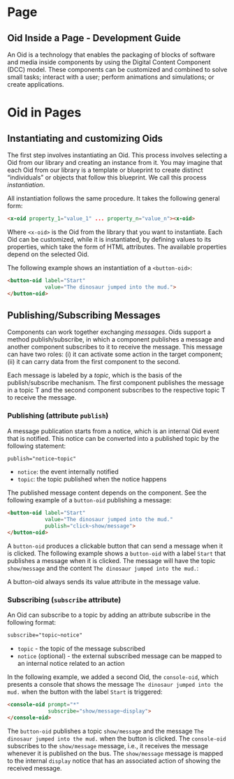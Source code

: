 # Page

## Oid Inside a Page - Development Guide

An Oid is a technology that enables the packaging of blocks of software and media inside components by using the Digital Content Component (DCC) model. These components can be customized and combined to solve small tasks; interact with a user; perform animations and simulations; or create applications.

# Oid in Pages

## Instantiating and customizing Oids

The first step involves instantiating an Oid. This process involves selecting a Oid from our library and creating an instance from it. You may imagine that each Oid from our library is a template or blueprint to create distinct “individuals” or objects that follow this blueprint. We call this process *instantiation*.

All instantiation follows the same procedure. It takes the following general form:

~~~html
<x-oid property_1="value_1" ... property_n="value_n"><x-oid>
~~~

Where `<x-oid>` is the Oid from the library that you want to instantiate. Each Oid can be customized, while it is instantiated, by defining values to its properties, which take the form of HTML attributes. The available properties depend on the selected Oid.

The following example shows an instantiation of a `<button-oid>`:

~~~html
<button-oid label="Start"
            value="The dinosaur jumped into the mud.">
</button-oid>
~~~

## Publishing/Subscribing Messages

Components can work together exchanging *messages*. Oids support a method publish/subscribe, in which a component publishes a message and another component subscribes to it to receive the message. This message can have two roles: (i) it can activate some action in the target component; (ii) it can carry data from the first component to the second.

Each message is labeled by a *topic*, which is the basis of the publish/subscribe mechanism. The first component publishes the message in a topic T and the second component subscribes to the respective topic T to receive the message.

### Publishing (attribute `publish`)

A message publication starts from a notice, which is an internal Oid event that is notified. This notice can be converted into a published topic by the following statement:

~~~html
publish="notice~topic"
~~~

* `notice`: the event internally notified
* `topic`: the topic published when the notice happens

The published message content depends on the component. See the following example of a `button-oid` publishing a message:

~~~html
<button-oid label="Start"
            value="The dinosaur jumped into the mud."
            publish="click~show/message">
</button-oid>
~~~

A `button-oid` produces a clickable button that can send a message when it is clicked. The following example shows a `button-oid` with a label `Start` that publishes a message when it is clicked. The message will have the topic `show/message` and the content `The dinosaur jumped into the mud.`:

A button-oid always sends its value attribute in the message value.

### Subscribing (`subscribe` attribute)

An Oid can subscribe to a topic by adding an attribute subscribe in the following format:

~~~html
subscribe="topic~notice"
~~~

* `topic` - the topic of the message subscribed
* `notice` (optional) - the external subscribed message can be mapped to an internal notice related to an action

In the following example, we added a second Oid, the `console-oid`, which presents a console that shows the message `The dinosaur jumped into the mud.` when the button with the label `Start` is triggered:

~~~html
<console-oid prompt="*"
             subscribe="show/message~display">
</console-oid>
~~~

The `button-oid` publishes a topic `show/message` and the message `The dinosaur jumped into the mud.` when the button is clicked. The `console-oid` subscribes to the `show/message` message, i.e., it receives the message whenever it is published on the bus. The `show/message` message is mapped to the internal `display` notice that has an associated action of showing the received message.

